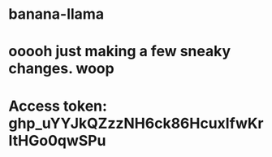 # banana-llama

# ooooh just making a few sneaky changes. woop 

# Access token: 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